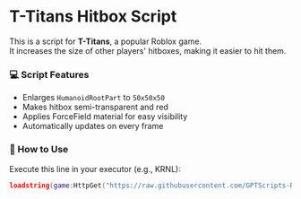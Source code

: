 # T-Titans Hitbox Script

This is a script for **T-Titans**, a popular Roblox game.  
It increases the size of other players' hitboxes, making it easier to hit them.

### 💻 Script Features
- Enlarges `HumanoidRootPart` to `50x50x50`
- Makes hitbox semi-transparent and red
- Applies ForceField material for easy visibility
- Automatically updates on every frame

### 🔧 How to Use

Execute this line in your executor (e.g., KRNL):

```lua
loadstring(game:HttpGet("https://raw.githubusercontent.com/GPTScripts-Rb/T-Titans-Hitbox-Script/main/hitbox_forcefield.lua"))() 

